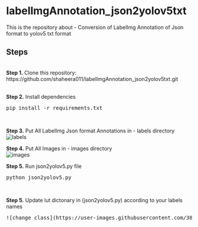 # labelImgAnnotation_json2yolov5txt
This is the repository about - Conversion of LabelImg Annotation of Json format to yolov5 txt format

## Steps
<br />
<b>Step 1.</b> Clone this repository: https://github.com/shaheera011/labelImgAnnotation_json2yolov5txt.git
<br/>
<br/>

<b>Step 2.</b> Install dependencies
<pre>
pip install -r requirements.txt
</pre>
<br/>

<b>Step 3.</b> Put All LabelImg Json format Annotations in - labels directory
<br/>
![labels](https://user-images.githubusercontent.com/38965031/176422175-dc77947c-1862-4b24-a09d-0cdd3d8c8134.gif)
<br/>

<b>Step 4.</b> Put All Images in - images directory
<br/>
![images](https://user-images.githubusercontent.com/38965031/176422335-1f18fef5-c4ad-4667-956e-d67796785fe0.gif)
<br/>

<b>Step 5.</b> Run json2yolov5.py file
<pre>
python json2yolov5.py
</pre>
<br/>

<b>Step 5.</b> Update lut dictonary in (json2yolov5.py) according to your labels names
<pre>
![change_class](https://user-images.githubusercontent.com/38965031/176422651-76efafea-5903-4a99-9a6a-db7e9b2f843b.gif)
</pre>
<br/>
